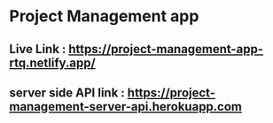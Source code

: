 # Project Management app

## Live Link : https://project-management-app-rtq.netlify.app/

## server side API link : https://project-management-server-api.herokuapp.com





